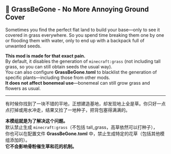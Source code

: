 ## 🌾 GrassBeGone - No More Annoying Ground Cover

Sometimes you find the perfect flat land to build your base—only to see it covered in grass everywhere. So you spend time breaking them one by one or flooding them with water, only to end up with a backpack full of unwanted seeds.

**This mod is made for that exact pain.**  
By default, it disables the generation of `minecraft:grass` (not including tall grass, so you can still obtain seeds the usual way).  
You can also configure **GrassBeGone.toml** to blacklist the generation of specific plants—including those from other mods.  
**It does not affect bonemeal use**—bonemeal can still grow grass and flowers as usual.

---

有时候你找到了一块不错的平地，正想建造基地，却发现地上全是草。你只好一点点打掉或用水冲走，结果又捡了一地种子，把背包塞得满满的。

**本模组就是为了解决这个问题。**  
默认禁止生成 `minecraft:grass`（不包括 tall_grass，高草依然可以打种子），  
你也可以在配置文件 **GrassBeGone.toml** 中，禁止生成特定的花草（包括其他模组添加的）。  
**它不会影响骨粉催生草和花的机制。**
